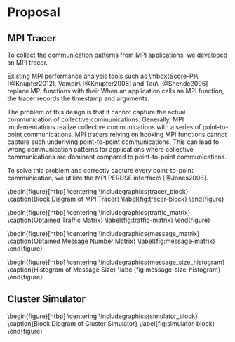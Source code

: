# Proposal

## MPI Tracer

To collect the communication patterns from MPI applications, we developed an
MPI tracer.

Existing MPI performance analysis tools such as \mbox{Score-P}\ [@Knupfer2012],
Vampir\ [@Knupfer2008] and Tau\ [@Shende2006] replace MPI functions with their
When an application calls an MPI function, the tracer records the timestamp
and arguments.

The problem of this design is that it cannot capture the actual communication
of collective communications. Generally, MPI implementations realize
collective communications with a series of point-to-point communications.
MPI tracers relying on hooking MPI functions cannot capture such underlying
point-to-point communications. This can lead to wrong communication patterns
for applications where collective communications are dominant compared to
point-to-point communications.

To solve this problem and correctly capture every point-to-point
communication, we utilize the MPI PERUSE interface\ [@Jones2006].


\begin{figure}[htbp]
    \centering
    \includegraphics{tracer_block}
    \caption{Block Diagram of MPI Tracer}
    \label{fig:tracer-block}
\end{figure}

\begin{figure}[htbp]
    \centering
    \includegraphics{traffic_matrix}
    \caption{Obtained Traffic Matrix}
    \label{fig:traffic-matrix}
\end{figure}

\begin{figure}[htbp]
    \centering
    \includegraphics{message_matrix}
    \caption{Obtained Message Number Matrix}
    \label{fig:message-matrix}
\end{figure}

\begin{figure}[htbp]
    \centering
    \includegraphics{message_size_histogram}
    \caption{Histogram of Message Size}
    \label{fig:message-size-histogram}
\end{figure}

## Cluster Simulator

\begin{figure}[htbp]
    \centering
    \includegraphics{simulator_block}
    \caption{Block Diagram of Cluster Simulator}
    \label{fig:simulator-block}
\end{figure}
